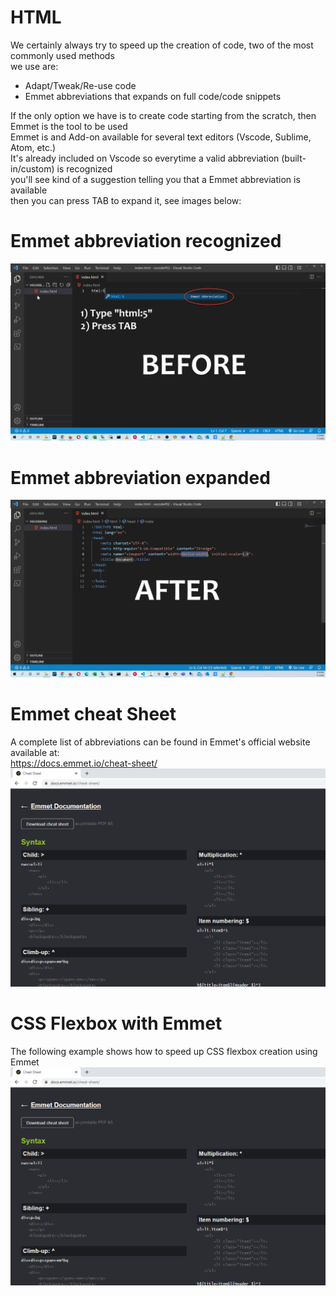 # HTML
We certainly always try to speed up the creation of code, two of the most commonly used methods<br>
we use are:<br>
* Adapt/Tweak/Re-use code<br>
* Emmet abbreviations that expands on full code/code snippets<br>

If the only option we have is to create code starting from the scratch, then Emmet is the tool to be used<br>
Emmet is and Add-on available for several text editors (Vscode, Sublime, Atom, etc.)<br>
It's already included on Vscode so everytime a valid abbreviation (built-in/custom) is recognized<br>
you'll see kind of a suggestion telling you that a Emmet abbreviation is available<br>
then you can press TAB to expand it, see images below:<br>
# Emmet abbreviation recognized<br>
<img src="/img/1.emmet-before.png" alt="Emmet abbreviation recognized"><br>
# Emmet abbreviation expanded<br>
<img src="/img/2.emmet-after.png" alt="Emmet abbreviation expanded"><br>
# Emmet cheat Sheet<br>
A complete list of abbreviations can be found in Emmet's official website available at:<br>
https://docs.emmet.io/cheat-sheet/<br>
<img src="/img/3.emmet-cheatsheet.png" alt="Emmet abbreviation expanded"><br>
# CSS Flexbox with Emmet<br>
The following example shows how to speed up CSS flexbox creation using Emmet<br>
<img src="/img/3.emmet-cheatsheet.png" alt="Emmet abbreviation expanded"><br>


